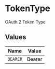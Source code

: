 # TokenType

OAuth 2 Token Type


## Values

| Name     | Value    |
| -------- | -------- |
| `BEARER` | Bearer   |
